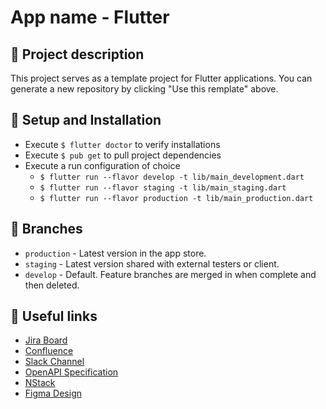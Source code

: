 # App name - Flutter

## 📖 Project description
This project serves as a template project for Flutter applications. You can generate a new repository by clicking "Use this remplate" above.

## 🔧 Setup and Installation
- Execute `$ flutter doctor` to verify installations
- Execute `$ pub get` to pull project dependencies
- Execute a run configuration of choice
  - `$ flutter run --flavor develop -t lib/main_development.dart`
  - `$ flutter run --flavor staging -t lib/main_staging.dart`
  - `$ flutter run --flavor production -t lib/main_production.dart`

## 🌲 Branches
* `production` - Latest version in the app store.
* `staging` - Latest version shared with external testers or client.
* `develop` - Default. Feature branches are merged in when complete and then deleted.

## 🔗 Useful links
- [Jira Board](https://TODO)
- [Confluence](https://TODO)
- [Slack Channel](https://TODO)
- [OpenAPI Specification](https://TODO)
- [NStack](https://TODO)
- [Figma Design](https://TODO)